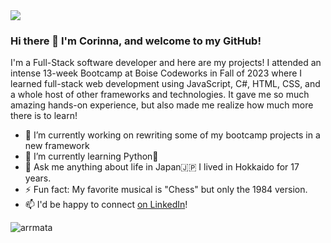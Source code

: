 <img src="https://github.com/corinnabolon/corinnabolon/blob/main/corinna.svg">

### Hi there 👋 I'm Corinna, and welcome to my GitHub!

I'm a Full-Stack software developer and here are my projects! I attended an intense 13-week Bootcamp at Boise Codeworks in Fall of 2023 where I learned full-stack web development using JavaScript, C#, HTML, CSS, and a whole host of other frameworks and technologies. It gave me so much amazing hands-on experience, but also made me realize how much more there is to learn!
- 🔭 I’m currently working on rewriting some of my bootcamp projects in a new framework
- 🌱 I’m currently learning Python🐍
- 💬 Ask me anything about life in Japan🇯🇵 I lived in Hokkaido for 17 years.
- ⚡ Fun fact: My favorite musical is "Chess" but only the 1984 version.
- 📫 I'd be happy to connect <a href="https://www.linkedin.com/in/corinna-bolon-690003297/">on LinkedIn</a>!

<p><img align="center" src="https://github-readme-streak-stats.herokuapp.com/?user=corinnabolon&theme=dark" alt="arrmata" /></p>

<!--
**corinnabolon/corinnabolon** is a ✨ _special_ ✨ repository because its `README.md` (this file) appears on your GitHub profile.

Here are some ideas to get you started:

- 🔭 I’m currently working on ...
- 🌱 I’m currently learning ...
- 👯 I’m looking to collaborate on ...
- 🤔 I’m looking for help with ...
- 💬 Ask me about ...
- 📫 How to reach me: ...
- 😄 Pronouns: ...
- ⚡ Fun fact: ...
-->
